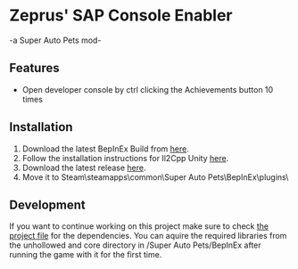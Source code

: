 # Zeprus' SAP Console Enabler
-a Super Auto Pets mod-
## Features
* Open developer console by ctrl clicking the Achievements button 10 times

## Installation
1. Download the latest BepInEx Build from [here](https://builds.bepis.io/projects/bepinex_be).
2. Follow the installation instructions for Il2Cpp Unity [here](https://docs.bepinex.dev/master/articles/user_guide/installation/unity_il2cpp.html).
3. Download the latest release [here](https://github.com/Zeprus/sap_sandbox/releases).
4. Move it to Steam\steamapps\common\Super Auto Pets\BepInEx\plugins\

## Development
If you want to continue working on this project make sure to check [the project file](https://github.com/Zeprus/twitch_plays_sap/blob/main/twitch_plays_sap.csproj) for the dependencies.
You can aquire the required libraries from the unhollowed and core directory in /Super Auto Pets/BepInEx after running the game with it for the first time.
